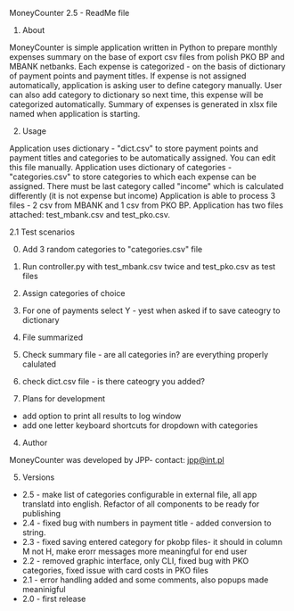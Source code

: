 MoneyCounter 2.5 - ReadMe file

1. About

MoneyCounter is simple application written in Python to prepare monthly expenses summary on the base of export csv files from polish PKO BP and MBANK netbanks. 
Each expense is categorized - on the basis of dictionary of payment points and payment titles. 
If expense is not assigned automatically, application is asking user to define category manually. 
User can also add category to dictionary so next time, this expense will be categorized automatically. 
Summary of expenses is generated in xlsx file named when application is starting.

2. Usage

Application uses dictionary - "dict.csv" to store payment points and payment titles and categories to be automatically assigned. You can edit this file manually.
Application uses dictionary of categories - "categories.csv" to store categories to which each expense can be assigned. There must be last category called "income" which is calculated differently (it is not expense but income)
Application is able to process 3 files - 2 csv from MBANK and 1 csv from PKO BP. 
Application has two  files attached: test_mbank.csv and test_pko.csv. 

2.1 Test scenarios

0. Add 3 random categories to "categories.csv" file
1. Run controller.py with test_mbank.csv twice and test_pko.csv as test files
2. Assign categories of choice
3. For one of payments select Y - yest when asked if to save cateogry to dictionary
4. File summarized
5. Check summary file - are all categories in? are everything properly calulated
6. check dict.csv file - is there cateogry you added?

3. Plans for development

- add option to print all results to log window
- add one letter keyboard shortcuts for dropdown with categories

4. Author

MoneyCounter was developed by JPP- contact: jpp@int.pl

5. Versions

- 2.5 - make list of categories configurable in external file, all app translatd into english. Refactor of all components to be ready for publishing
- 2.4 - fixed bug with numbers in payment title - added conversion to string.
- 2.3 - fixed saving entered category for pkobp files-  it should in column M not H, make erorr messages more meaningful for end user
- 2.2 - removed graphic interface, only CLI, fixed bug with PKO categories, fixed issue with card costs in PKO files
- 2.1 - error handling added and some comments, also popups made meaninigful
- 2.0 - first release
